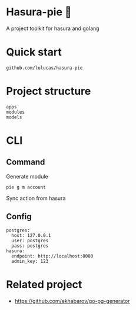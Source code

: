 # Hasura-pie 🥧

A project toolkit for hasura and golang

# Quick start

```
github.com/lulucas/hasura-pie
```

# Project structure

```
apps
modules
models
```

# CLI

## Command

Generate module

```
pie g m account
```

Sync action from hasura

## Config

```
postgres:
  host: 127.0.0.1
  user: postgres
  pass: postgres
hasura:
  endpoint: http://localhost:8080
  admin_key: 123
```

# Related project

* https://github.com/ekhabarov/go-pg-generator
